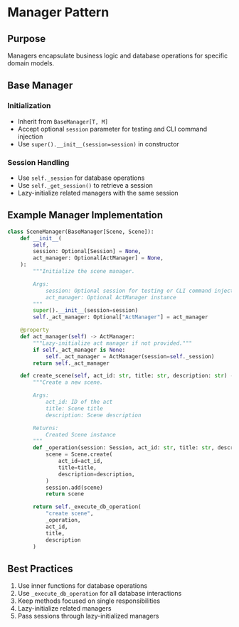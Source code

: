 # Manager Pattern

## Purpose
Managers encapsulate business logic and database operations for specific domain models.

## Base Manager

### Initialization
- Inherit from `BaseManager[T, M]`
- Accept optional `session` parameter for testing and CLI command injection
- Use `super().__init__(session=session)` in constructor

### Session Handling
- Use `self._session` for database operations
- Use `self._get_session()` to retrieve a session
- Lazy-initialize related managers with the same session

## Example Manager Implementation

```python
class SceneManager(BaseManager[Scene, Scene]):
    def __init__(
        self,
        session: Optional[Session] = None,
        act_manager: Optional[ActManager] = None,
    ):
        """Initialize the scene manager.

        Args:
            session: Optional session for testing or CLI command injection
            act_manager: Optional ActManager instance
        """
        super().__init__(session=session)
        self._act_manager: Optional["ActManager"] = act_manager

    @property
    def act_manager(self) -> ActManager:
        """Lazy-initialize act manager if not provided."""
        if self._act_manager is None:
            self._act_manager = ActManager(session=self._session)
        return self._act_manager

    def create_scene(self, act_id: str, title: str, description: str) -> Scene:
        """Create a new scene.

        Args:
            act_id: ID of the act
            title: Scene title
            description: Scene description

        Returns:
            Created Scene instance
        """
        def _operation(session: Session, act_id: str, title: str, description: str) -> Scene:
            scene = Scene.create(
                act_id=act_id,
                title=title,
                description=description,
            )
            session.add(scene)
            return scene

        return self._execute_db_operation(
            "create scene", 
            _operation, 
            act_id, 
            title, 
            description
        )
```

## Best Practices

1. Use inner functions for database operations
2. Use `_execute_db_operation` for all database interactions
3. Keep methods focused on single responsibilities
4. Lazy-initialize related managers
5. Pass sessions through lazy-initialized managers

